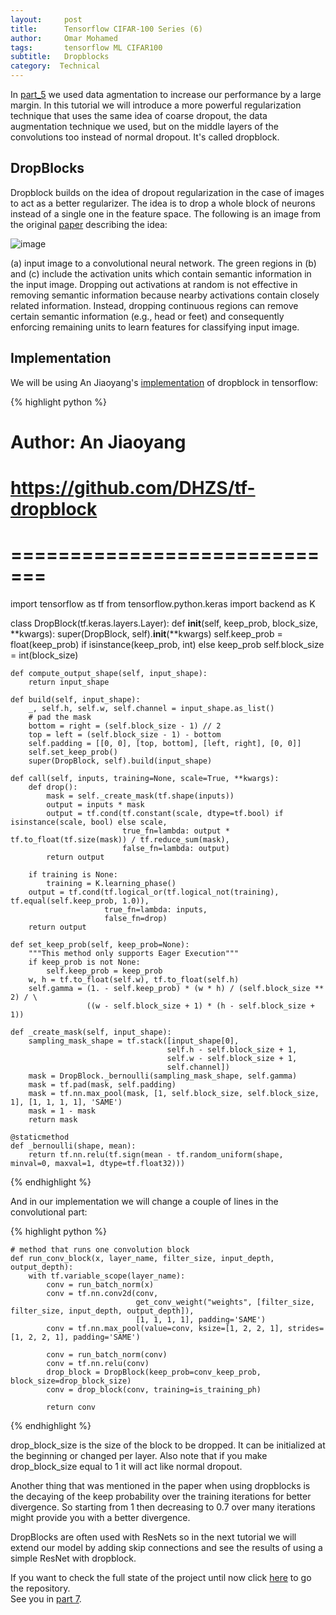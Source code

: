 ```yaml
---
layout:     post
title:      Tensorflow CIFAR-100 Series (6)
author:     Omar Mohamed
tags: 		tensorflow ML CIFAR100
subtitle:  	Dropblocks
category:  Technical
---
```


In [part_5](https://omar-mohamed.github.io/technical/2019/04/19/Tensorflow-CIFAR-100-Series-5(data-augmentation)/) we used data agmentation to
increase our performance by a large margin. In this tutorial we will introduce a more powerful regularization technique that uses the same idea
of coarse dropout, the data augmentation technique we used, but on the middle layers of the convolutions too instead of normal dropout. 
It's called dropblock.

## DropBlocks

Dropblock builds on the idea of dropout regularization in the case of images to act as a better regularizer. The idea is to drop a whole block 
of neurons instead of a single one in the feature space. The following is an image from the original [paper](https://arxiv.org/abs/1810.12890) describing the idea: 

![image](https://user-images.githubusercontent.com/6074821/56461369-08887580-63b2-11e9-8e75-29f2474a25d1.png)

(a) input image to a convolutional neural network. The green regions in (b) and (c) include
the activation units which contain semantic information in the input image. Dropping out activations
at random is not effective in removing semantic information because nearby activations contain
closely related information. Instead, dropping continuous regions can remove certain semantic
information (e.g., head or feet) and consequently enforcing remaining units to learn features for
classifying input image.

## Implementation

We will be using An Jiaoyang's [implementation](https://github.com/DHZS/tf-dropblock) of dropblock in tensorflow:



{% highlight python %}

# Author: An Jiaoyang
# https://github.com/DHZS/tf-dropblock
# =============================
import tensorflow as tf
from tensorflow.python.keras import backend as K


class DropBlock(tf.keras.layers.Layer):
    def __init__(self, keep_prob, block_size, **kwargs):
        super(DropBlock, self).__init__(**kwargs)
        self.keep_prob = float(keep_prob) if isinstance(keep_prob, int) else keep_prob
        self.block_size = int(block_size)

    def compute_output_shape(self, input_shape):
        return input_shape

    def build(self, input_shape):
        _, self.h, self.w, self.channel = input_shape.as_list()
        # pad the mask
        bottom = right = (self.block_size - 1) // 2
        top = left = (self.block_size - 1) - bottom
        self.padding = [[0, 0], [top, bottom], [left, right], [0, 0]]
        self.set_keep_prob()
        super(DropBlock, self).build(input_shape)

    def call(self, inputs, training=None, scale=True, **kwargs):
        def drop():
            mask = self._create_mask(tf.shape(inputs))
            output = inputs * mask
            output = tf.cond(tf.constant(scale, dtype=tf.bool) if isinstance(scale, bool) else scale,
                             true_fn=lambda: output * tf.to_float(tf.size(mask)) / tf.reduce_sum(mask),
                             false_fn=lambda: output)
            return output

        if training is None:
            training = K.learning_phase()
        output = tf.cond(tf.logical_or(tf.logical_not(training), tf.equal(self.keep_prob, 1.0)),
                         true_fn=lambda: inputs,
                         false_fn=drop)
        return output

    def set_keep_prob(self, keep_prob=None):
        """This method only supports Eager Execution"""
        if keep_prob is not None:
            self.keep_prob = keep_prob
        w, h = tf.to_float(self.w), tf.to_float(self.h)
        self.gamma = (1. - self.keep_prob) * (w * h) / (self.block_size ** 2) / \
                     ((w - self.block_size + 1) * (h - self.block_size + 1))

    def _create_mask(self, input_shape):
        sampling_mask_shape = tf.stack([input_shape[0],
                                       self.h - self.block_size + 1,
                                       self.w - self.block_size + 1,
                                       self.channel])
        mask = DropBlock._bernoulli(sampling_mask_shape, self.gamma)
        mask = tf.pad(mask, self.padding)
        mask = tf.nn.max_pool(mask, [1, self.block_size, self.block_size, 1], [1, 1, 1, 1], 'SAME')
        mask = 1 - mask
        return mask

    @staticmethod
    def _bernoulli(shape, mean):
        return tf.nn.relu(tf.sign(mean - tf.random_uniform(shape, minval=0, maxval=1, dtype=tf.float32)))

{% endhighlight %}

And in our implementation we will change a couple of lines in the convolutional part:

{% highlight python %}

    # method that runs one convolution block
    def run_conv_block(x, layer_name, filter_size, input_depth, output_depth):
        with tf.variable_scope(layer_name):
            conv = run_batch_norm(x)
            conv = tf.nn.conv2d(conv,
                                get_conv_weight("weights", [filter_size, filter_size, input_depth, output_depth]),
                                [1, 1, 1, 1], padding='SAME')
            conv = tf.nn.max_pool(value=conv, ksize=[1, 2, 2, 1], strides=[1, 2, 2, 1], padding='SAME')

            conv = run_batch_norm(conv)
            conv = tf.nn.relu(conv)
            drop_block = DropBlock(keep_prob=conv_keep_prob, block_size=drop_block_size)
            conv = drop_block(conv, training=is_training_ph)

            return conv

{% endhighlight %}

drop_block_size is the size of the block to be dropped. It can be initialized at the beginning or changed per layer. Also note that if you
make drop_block_size equal to 1 it will act like normal dropout.

Another thing that was mentioned in the paper when using dropblocks is the decaying of the keep probability over the training iterations for
better divergence. So starting from 1 then decreasing to 0.7 over many iterations might provide you with a better divergence.

DropBlocks are often used with ResNets so in the next tutorial we will extend our model by adding skip connections and see the results of using
a simple ResNet with dropblock.


If you want to check the full state of the project until now click [here](https://github.com/omar-mohamed/Object-Classification-CIFAR-100) to go the repository. <br/>
See you in [part 7](https://omar-mohamed.github.io/technical/2019/04/20/Tensorflow-CIFAR-100-Series-7(ResNet)/).

